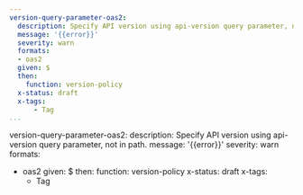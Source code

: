 ```yaml
---
version-query-parameter-oas2:
  description: Specify API version using api-version query parameter, not in path.
  message: '{{error}}'
  severity: warn
  formats:
  - oas2
  given: $
  then:
    function: version-policy
  x-status: draft
  x-tags:
      - Tag     
...
```

version-query-parameter-oas2:
  description: Specify API version using api-version query parameter, not in path.
  message: '{{error}}'
  severity: warn
  formats:
  - oas2
  given: $
  then:
    function: version-policy
  x-status: draft
  x-tags:
      - Tag     